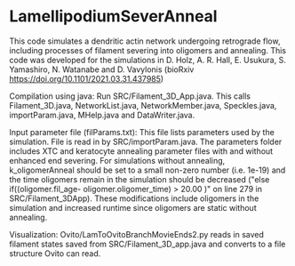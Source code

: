 # LamellipodiumSeverAnneal

This code simulates a dendritic actin network undergoing retrograde flow, including processes of filament severing into oligomers and annealing. This code was developed for the simulations in D. Holz, A. R. Hall, E. Usukura, S. Yamashiro, N. Watanabe and D. Vavylonis (bioRxiv https://doi.org/10.1101/2021.03.31.437985)

Compilation using java: Run SRC/Filament_3D_App.java. This calls Filament_3D.java, NetworkList.java, NetworkMember.java, Speckles.java, importParam.java, MHelp.java and DataWriter.java. 

Input parameter file (filParams.txt): This file lists parameters used by the simulation. File is read in by SRC/importParam.java. The parameters folder includes XTC and keratocyte annealing parameter files with and without enhanced end severing.  For simulations without annealing, k_oligomerAnneal should be set to a small non-zero number (i.e. 1e-19) and the time oligomers remain in the simulation should be decreased ("else if((oligomer.fil_age- oligomer.oligomer_time) > 20.00 )" on line 279 in SRC/Filament_3DApp). These modifications include oligomers in the simulation and increased runtime since oligomers are static without annealing.  

Visualization: Ovito/LamToOvitoBranchMovieEnds2.py reads in saved filament states saved from SRC/Filament_3D_app.java and converts to a file structure Ovito can read.  
